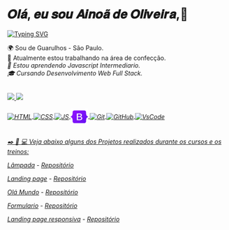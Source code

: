    <h1>𝑶𝒍𝒂́, 𝒆𝒖 𝒔𝒐𝒖 𝑨𝒊𝒏𝒐𝒂̃ 𝒅𝒆 𝑶𝒍𝒊𝒗𝒆𝒊𝒓𝒂,👋</h1>
   <div>
      <a href="https://git.io/typing-svg"><img src="https://readme-typing-svg.demolab.com?font=Fira+Code&weight=600&pause=1000&color=F73F8B&width=435&lines=seja+bem+vindo(a)+ao+meu+perfil!" alt="Typing SVG" /></a>
</div
   
##

🌍 Sou de Guarulhos - São Paulo.<br>
🚀 Atualmente estou trabalhando na área de confecção.<br>
<i>🧠 Estou aprendendo Javascript Intermediario.<br>
🎓 Cursando Desenvolvimento Web Full Stack.<br><br>
   
 <div>
   <a href="[https://github.com/Ainoa22](https://github.com/Ainoa22"> 
  <img height="180em" src="https://github-readme-stats.vercel.app/api?username=Ainoa22&show_icons=true&theme=tokyonight&include_all_commits=true&count_private=true"/>
  <img height="180em" src="https://github-readme-stats.vercel.app/api/top-langs/?username=Ainoa22&layout=compact&langs_count=16&theme=tokyonight"/>
</div>
   
<div style="display: inline_block"><br>
  <img align="center" alt="HTML" height="30" width="40"    src="https://cdn.jsdelivr.net/gh/devicons/devicon/icons/html5/html5-original.svg">
  <img align="center" alt="CSS" height="30" width="40"     src="https://cdn.jsdelivr.net/gh/devicons/devicon/icons/css3/css3-original.svg">
  <img align="center" alt="JS"  height="30" width="40"     src="https://cdn.jsdelivr.net/gh/devicons/devicon/icons/javascript/javascript-original.svg">
  <img align="center" alt="Bootstrap" height="37" width="40" src="https://raw.githubusercontent.com/devicons/devicon/master/icons/bootstrap/bootstrap-original.svg">
  <img align="center" alt="Git" height="30" width="40"     src="https://cdn.jsdelivr.net/gh/devicons/devicon/icons/git/git-original.svg">
  <img align="center" alt="GitHub" height="40" width="40"  src="https://img.icons8.com/fluency/512/github.png">
  <img align="center" alt="VsCode " height="30" width="40" src="https://cdn.jsdelivr.net/gh/devicons/devicon/icons/vscode/vscode-original.svg">
  </div>
   
##

✒️ 📖 💻 Veja abaixo alguns dos Projetos realizados durante os cursos e os treinos:

<a href="https://ainoa22.github.io/Lampada/" rel="nofollow">Lâmpada</a> - <a href="https://github.com/Ainoa22/Lampada">Repositório</a>
  
<a href="https://ainoa22.github.io/Landing-page/" rel="nofollow">Landing page</a> - <a href="https://github.com/Ainoa22/Landing-page">Repositório</a>

<a href="https://ainoa22.github.io/Ola-Mundo/" rel="nofollow">Olá Mundo</a> - <a href="https://github.com/Ainoa22/Ola-Mundo">Repositório</a>

<a href="https://ainoa22.github.io/Formulario/" rel="nofollow">Formulario</a> - <a href="https://github.com/Ainoa22/Formulario">Repositório</a>
  
 <a href="https://ainoa22.github.io/landing-page-responsiva/" rel="nofollow">Landing page responsiva</a> - <a href="https://github.com/Ainoa22/landing-page-responsiva">Repositório</a> 
  
